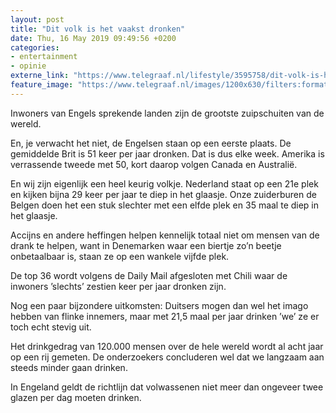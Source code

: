 ```yaml
---
layout: post
title: "Dit volk is het vaakst dronken"
date: Thu, 16 May 2019 09:49:56 +0200
categories: 
- entertainment 
- opinie 
externe_link: "https://www.telegraaf.nl/lifestyle/3595758/dit-volk-is-het-vaakst-dronken"
feature_image: "https://www.telegraaf.nl/images/1200x630/filters:format(jpeg):quality(80)/cdn-kiosk-api.telegraaf.nl/3be963ce-77c8-11e9-bad2-02d1dbdc35d1.jpg"
---
```


<p class="intro">Inwoners van Engels sprekende landen zijn de grootste zuipschuiten van de wereld.</p> <p>En, je verwacht het niet, de Engelsen staan op een eerste plaats. De gemiddelde Brit is 51 keer per jaar dronken. Dat is dus elke week. Amerika is verrassende tweede met 50, kort daarop volgen Canada en Australië.</p><p>En wij zijn eigenlijk een heel keurig volkje. Nederland staat op een 21e plek en kijken bijna 29 keer per jaar te diep in het glaasje. Onze zuiderburen de Belgen doen het een stuk slechter met een elfde plek en 35 maal te diep in het glaasje.</p><p>Accijns en andere heffingen helpen kennelijk totaal niet om mensen van de drank te helpen, want in Denemarken waar een biertje zo’n beetje onbetaalbaar is, staan ze op een wankele vijfde plek.</p><p>De top 36 wordt volgens de Daily Mail afgesloten met Chili waar de inwoners ’slechts’ zestien keer per jaar dronken zijn.</p><p>Nog een paar bijzondere uitkomsten: Duitsers mogen dan wel het imago hebben van flinke innemers, maar met 21,5 maal per jaar drinken ’we’ ze er toch echt stevig uit.</p><p>Het drinkgedrag van 120.000 mensen over de hele wereld wordt al acht jaar op een rij gemeten. De onderzoekers concluderen wel dat we langzaam aan steeds minder gaan drinken.</p><p>In Engeland geldt de richtlijn dat volwassenen niet meer dan ongeveer twee glazen per dag moeten drinken.</p>
